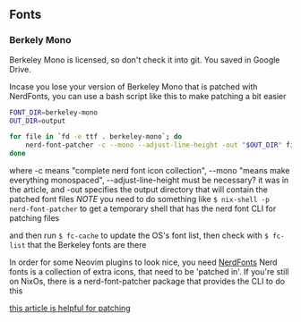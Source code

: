 ## Fonts
### Berkely Mono
Berkeley Mono is licensed, so don't check it into git. You saved in Google Drive.

Incase you lose your version of Berkeley Mono that is patched with NerdFonts, you can use a bash script like this to make patching a bit easier
```bash
FONT_DIR=berkeley-mono
OUT_DIR=output

for file in `fd -e ttf . berkeley-mono`; do
	nerd-font-patcher -c --mono --adjust-line-height -out "$OUT_DIR" file
done
```
where -c means "complete nerd font icon collection", --mono "means make everything monospaced", --adjust-line-height must be necessary? it was in the article, and -out specifies the output directory that will contain the patched font files
*NOTE* you need to do something like `$ nix-shell -p nerd-font-patcher` to get a temporary shell that has the nerd font CLI for patching files

and then run `$ fc-cache` to update the OS's font list, then check with `$ fc-list` that the Berkeley fonts are there

In order for some Neovim plugins to look nice, you need [NerdFonts](https://www.nerdfonts.com/) Nerd fonts is a collection of extra icons, that need to be 'patched in'. If you're still on NixOs, there is a nerd-font-patcher package that provides the CLI to do this

[this article is helpful for patching](https://tech.serhatteker.com/post/2023-04/patch-berkeley-mono-font-with-nerd-fonts/)

